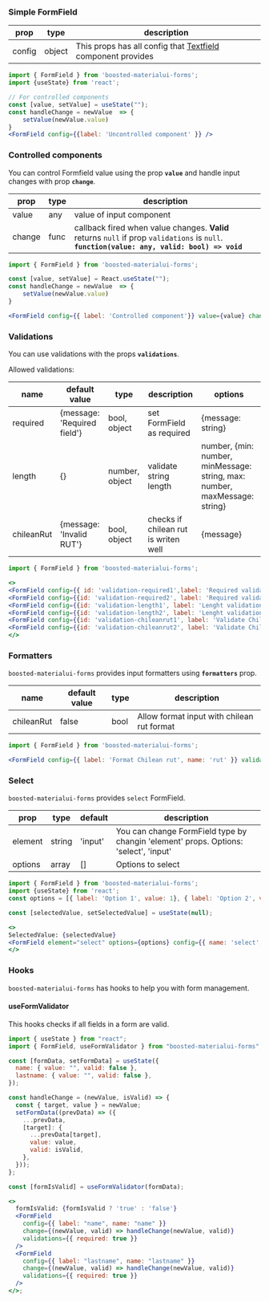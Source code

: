 ### Simple FormField

| prop   | type   | description                                                                                               |
| ------ | ------ | --------------------------------------------------------------------------------------------------------- |
| config | object | This props has all config that [Textfield](https://material-ui.com/es/api/text-field/) component provides |

```jsx padded
import { FormField } from 'boosted-materialui-forms';
import {useState} from 'react';

// For controlled components 
const [value, setValue] = useState("");
const handleChange = newValue  => {
    setValue(newValue.value)
}
<FormField config={{label: 'Uncontrolled component' }} />
```

### Controlled components

You can control Formfield value using the prop **`value`** and handle input changes with prop **`change`**.

| prop   | type | description                                                                                                                                  |
| ------ | ---- | -------------------------------------------------------------------------------------------------------------------------------------------- |
| value  | any  | value of input component                                                                                                                     |
| change | func | callback fired when value changes. **Valid** returns `null` if prop `validations` is `null`. **`function(value: any, valid: bool) => void`** |

```jsx padded
import { FormField } from 'boosted-materialui-forms';

const [value, setValue] = React.useState("");
const handleChange = newValue  => {
    setValue(newValue.value)
}

<FormField config={{ label: 'Controlled component'}} value={value} change={(value) => handleChange(value)} />

```

### Validations

You can use validations with the props **`validations`**.

Allowed validations:

| name       | default value               | type           | description                          | options                                                                    |
| ---------- | --------------------------- | -------------- | ------------------------------------ | -------------------------------------------------------------------------- |
| required   | {message: 'Required field'} | bool, object   | set FormField as required            | {message: string}                                                          |
| length     | {}                          | number, object | validate string length               | number, {min: number, minMessage: string, max: number, maxMessage: string} |
| chileanRut | {message: 'Invalid RUT'}    | bool, object   | checks if chilean rut is writen well | {message}                                                                  |


```jsx padded 
import { FormField } from 'boosted-materialui-forms';

<>
<FormField config={{ id: 'validation-required1',label: 'Required validation' }} validations={{ required: true }}/> {"   "}
<FormField config={{id: 'validation-required2', label: 'Required validation' }} validations={{ required: { value: true, message: 'You must enter a value'} }}/> {"   "}
<FormField config={{id: 'validation-length1', label: 'Lenght validation' }} validations={{ length: 5 }}/> {"   "}
<FormField config={{id: 'validation-length2', label: 'Lenght validation' }} validations={{ required: true, length: { min: 6, minMessage: 'You need to have a minimum of 6 characters', max: 10} }}/> {"   "}
<FormField config={{id: 'validation-chileanrut1', label: 'Validate Chilean rut' }} validations={{ chileanRut: true }}/> {"   "}
<FormField config={{id: 'validation-chileanrut2', label: 'Validate Chilean rut' }} validations={{ chileanRut: {value: true, message: 'RUT inválido' } }}/> {"  "}
</>
```

### Formatters

`boosted-materialui-forms` provides input formatters  using **`formatters`** prop.

| name       | default value | type | description                                |
| ---------- | ------------- | ---- | ------------------------------------------ |
| chileanRut | false         | bool | Allow format input with chilean rut format |


```jsx padded 
import { FormField } from 'boosted-materialui-forms';

<FormField config={{ label: 'Format Chilean rut', name: 'rut' }} validations={{ chileanRut: {value: true, message: 'RUT inválido' } }} formatters={{ chileanRut: true }}/> 
```

### Select

`boosted-materialui-forms` provides `select` FormField.

| prop    | type   | default | description                                                                          |
| ------- | ------ | ------- | ------------------------------------------------------------------------------------ |
| element | string | 'input' | You can change FormField type by changin 'element' props. Options: 'select', 'input' |
| options | array  | []      | Options to select                                                                    |

```jsx padded
import { FormField } from 'boosted-materialui-forms';
import {useState} from 'react';
const options = [{ label: 'Option 1', value: 1}, { label: 'Option 2', value: 2}, { label: 'Option 3', value: 3 }]; 

const [selectedValue, setSelectedValue] = useState(null);

<>
SelectedValue: {selectedValue}
<FormField element="select" options={options} config={{ name: 'select', label: 'select' }} value={selectedValue} change={(newValue) => setSelectedValue(newValue.value)}/>
</>
```

### Hooks

`boosted-materialui-forms` has hooks to help you with form management.

#### useFormValidator

This hooks checks if all fields in a form are valid.

```jsx padded
import { useState } from "react";
import { FormField, useFormValidator } from "boosted-materialui-forms";

const [formData, setFormData] = useState({
  name: { value: "", valid: false },
  lastname: { value: "", valid: false },
});

const handleChange = (newValue, isValid) => {
  const { target, value } = newValue;
  setFormData((prevData) => ({
    ...prevData,
    [target]: {
      ...prevData[target],
      value: value,
      valid: isValid,
    },
  }));
};

const [formIsValid] = useFormValidator(formData);

<>
  formIsValid: {formIsValid ? 'true' : 'false'}
  <FormField
    config={{ label: "name", name: "name" }}
    change={(newValue, valid) => handleChange(newValue, valid)}
    validations={{ required: true }}
  />
  <FormField
    config={{ label: "lastname", name: "lastname" }}
    change={(newValue, valid) => handleChange(newValue, valid)}
    validations={{ required: true }}
  />
</>;
```